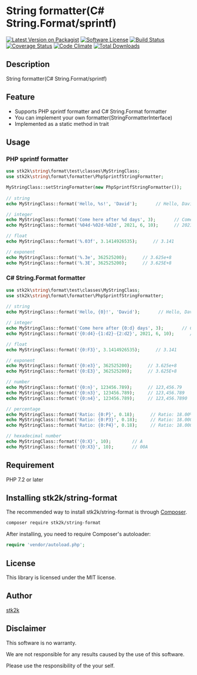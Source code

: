 String formatter(C# String.Format/sprintf)
=======================

[![Latest Version on Packagist](https://img.shields.io/packagist/v/stk2k/string-format.svg?style=flat-square)](https://packagist.org/packages/stk2k/string-format)
[![Software License](https://img.shields.io/badge/license-MIT-brightgreen.svg?style=flat-square)](LICENSE.md)
[![Build Status](https://api.travis-ci.com/stk2k/string-format.svg?branch=main)](https://api.travis-ci.com/stk2k/string-format.svg?branch=main)
[![Coverage Status](https://coveralls.io/repos/github/stk2k/string-format/badge.svg?branch=master)](https://coveralls.io/github/stk2k/string-format?branch=master)
[![Code Climate](https://codeclimate.com/github/stk2k/string-format/badges/gpa.svg)](https://codeclimate.com/github/stk2k/string-format)
[![Total Downloads](https://img.shields.io/packagist/dt/stk2k/string-format.svg?style=flat-square)](https://packagist.org/packages/stk2k/string-format)

## Description

String formatter(C# String.Format/sprintf)


## Feature

  - Supports PHP sprintf formatter and C# String.Format formatter
  - You can implement your own formatter(StringFormatterInterface)
  - Implemented as a static method in trait

## Usage

### PHP sprintf formatter

```php
use stk2k\string\format\test\classes\MyStringClass;
use stk2k\string\format\formatter\PhpSprintfStringFormatter;

MyStringClass::setStringFormatter(new PhpSprintfStringFormatter());
         
// string
echo MyStringClass::format('Hello, %s!', 'David');       // Hello, David!

// integer
echo MyStringClass::format('Come here after %d days', 3);       // Come here after 3 days
echo MyStringClass::format('%04d-%02d-%02d', 2021, 6, 10);      // 2021-06-10

// float
echo MyStringClass::format('%.03f', 3.1414926535);      // 3.141

// exponent
echo MyStringClass::format('%.3e', 362525200);      // 3.625e+8
echo MyStringClass::format('%.3E', 362525200);      // 3.625E+8

```

### C# String.Format formatter

```php
use stk2k\string\format\test\classes\MyStringClass;
use stk2k\string\format\formatter\PhpSprintfStringFormatter;
  
// string
echo MyStringClass::format('Hello, {0}!', 'David');       // Hello, David!

// integer
echo MyStringClass::format('Come here after {0:d} days', 3);       // Come here after 3 days
echo MyStringClass::format('{0:d4}-{1:d2}-{2:d2}', 2021, 6, 10);      // 2021-06-10

// float
echo MyStringClass::format('{0:F3}', 3.1414926535);      // 3.141

// exponent
echo MyStringClass::format('{0:e3}', 362525200);      // 3.625e+8
echo MyStringClass::format('{0:E3}', 362525200);      // 3.625E+8

// number
echo MyStringClass::format('{0:n}', 123456.789);      // 123,456.79
echo MyStringClass::format('{0:n3}', 123456.789);     // 123,456.789
echo MyStringClass::format('{0:n4}', 123456.789);     // 123,456.7890

// percentage
echo MyStringClass::format('Ratio: {0:P}', 0.18);      // Ratio: 18.00%
echo MyStringClass::format('Ratio: {0:P3}', 0.18);     // Ratio: 18.000%
echo MyStringClass::format('Ratio: {0:P4}', 0.18);     // Ratio: 18.0000%

// hexadecimal number
echo MyStringClass::format('{0:X}', 10);        // A
echo MyStringClass::format('{0:X3}', 10);       // 00A

```

## Requirement

PHP 7.2 or later

## Installing stk2k/string-format

The recommended way to install stk2k/string-format is through
[Composer](http://getcomposer.org).

```bash
composer require stk2k/string-format
```

After installing, you need to require Composer's autoloader:

```php
require 'vendor/autoload.php';
```

## License
This library is licensed under the MIT license.

## Author

[stk2k](https://github.com/stk2k)

## Disclaimer

This software is no warranty.

We are not responsible for any results caused by the use of this software.

Please use the responsibility of the your self.


